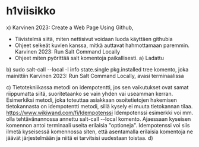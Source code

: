 # h1viisikko
x) Karvinen 2023: Create a Web Page Using Github,
- Tiivistelmä siitä, miten nettisivut voidaan luoda käyttäen githubia
- Ohjeet selkeät kuvien kanssa, mitkä auttavat hahmottamaan paremmin.
  Karvinen 2023: Run Salt Command Locally
- Ohjeet miten pyörittää salt komentoja paikallisesti.
a) Ladattu

b)  sudo salt-call --local -l info state.single pkg.installed tree komento, joka mainittiin Karvinen 2023: Run Salt Command Locally, avasi terminaalissa 

c) Tietotekniikassa metodi on idempotentti, jos sen vaikutukset ovat samat riippumatta siitä, suoritetaanko se vain yhden vai useamman kerran. Esimerkiksi metodi, joka toteuttaa asiakkaan osoitetietojen hakemisen tietokannasta on idempotentti metodi, sillä kysely ei muuta tietokannan tilaa. https://www.wikiwand.com/fi/Idempotenssi Idempotenssi esimerkki voi mm. olla tehtävänannossa annettu salt-call --local komento. Ajaessaan kyseisen komennon antoi terminaali useita erilaisia "optioneja". Idempotenssi voi siis ilmetä kyseisessä komennossa siten, että asentamalla erilaisia komentoja ne jäävät järjestelmään ja niitä ei tarvitsisi uudestaan toistaa. 
d)
